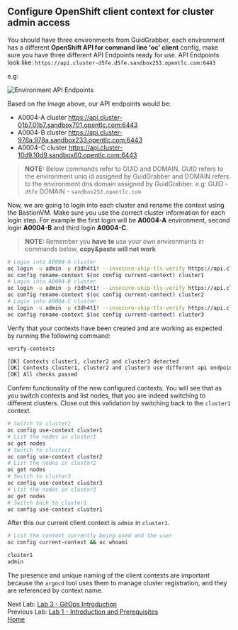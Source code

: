 <a id="markdown-configure-client-context-for-cluster-admin-access" name="configure-client-context-for-cluster-admin-access"></a>
## Configure OpenShift client context for cluster admin access

You should have three environments from GuidGrabber, each environment has a different **OpenShift API for command line 'oc' client** config, make sure you
have three different API Endpoints ready for use. API Endpoints look like: `https://api.cluster-d5fe.d5fe.sandbox253.opentlc.com:6443`

e.g:

![Environment API Endpoints](assets/api-endpoints.png)

Based on the image above, our API endpoints would be:

* A0004-A cluster https://api.cluster-01b7.01b7.sandbox701.opentlc.com:6443
* A0004-B cluster https://api.cluster-978a.978a.sandbox233.opentlc.com:6443
* A0004-C cluster https://api.cluster-10d9.10d9.sandbox60.opentlc.com:6443

> **NOTE:** Below commands refer to GUID and DOMAIN. GUID refers to the environment uniq id assigned by GuidGrabber and DOMAIN refers to the environment dns domain assigned by GuidGrabber. e.g: GUID - `d5fe` DOMAIN - `sandbox253.opentlc.com`

Now, we are going to login into each cluster and rename the context using the BastionVM. Make sure you use the correct cluster information for each login step. For example the first login will
be **A0004-A** environment, second login **A0004-B** and third login **A0004-C**.

> **NOTE:** Remember you **have to** use your own environments in commands below, **copy&paste will not work**

~~~sh
# Login into A0004-A cluster
oc login -u admin -p r3dh4t1! --insecure-skip-tls-verify https://api.cluster-GUID.GUID.DOMAIN:6443
oc config rename-context $(oc config current-context) cluster1
# Login into A0004-B cluster
oc login -u admin -p r3dh4t1! --insecure-skip-tls-verify https://api.cluster-GUID.GUID.DOMAIN:6443
oc config rename-context $(oc config current-context) cluster2
# Login into A0004-C cluster
oc login -u admin -p r3dh4t1! --insecure-skip-tls-verify https://api.cluster-GUID.GUID.DOMAIN:6443
oc config rename-context $(oc config current-context) cluster3
~~~

Verify that your contexts have been created and are working as expected by running the following command:

~~~sh
verify-contexts

[OK] Contexts cluster1, cluster2 and cluster3 detected
[OK] Contexts cluster1, cluster2 and cluster3 use different api endpoints
[OK] All checks passed
~~~


Confirm functionality of the new configured contexts. You will see that as you switch contexts and list nodes, that you are indeed switching to different clusters. Close out this validation by switching back to the `cluster1` context.

~~~sh
# Switch to cluster1
oc config use-context cluster1
# List the nodes in cluster1
oc get nodes
# Switch to cluster2
oc config use-context cluster2
# List the nodes in cluster2
oc get nodes
# Switch to cluster3
oc config use-context cluster3
# List the nodes in cluster3
oc get nodes
# Switch back to cluster1
oc config use-context cluster1
~~~

After this our current client context is `admin` in `cluster1`.

~~~sh
# List the context currently being used and the user
oc config current-context && oc whoami

cluster1
admin
~~~

The presence and unique naming of the client contexts are important because the `argocd` tool uses them to manage cluster registration, and they are referenced by context name.

Next Lab: [Lab 3 - GitOps Introduction](./3.md)<br>
Previous Lab: [Lab 1 - Introduction and Prerequisites](./1.md)<br>
[Home](./README.md)
